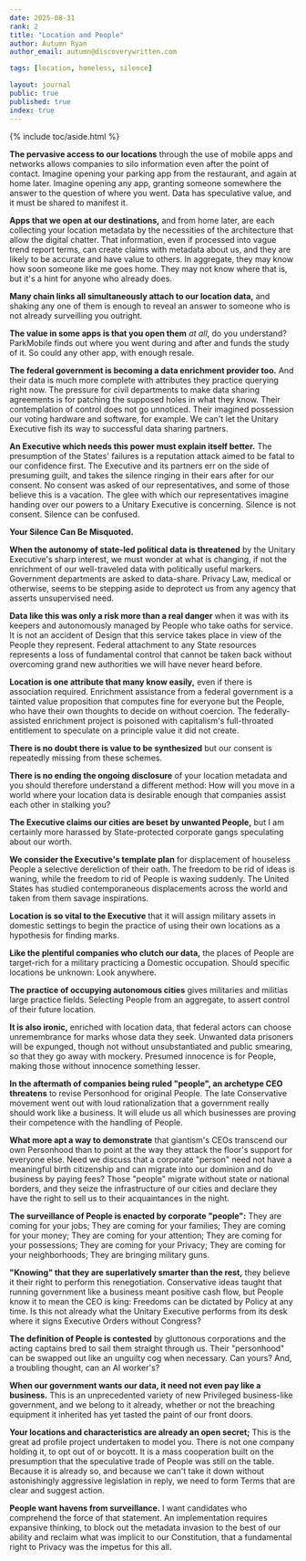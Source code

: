 ```yaml
---
date: 2025-08-31
rank: 2
title: "Location and People"
author: Autumn Ryan
author_email: autumn@discoverywritten.com

tags: [location, homeless, silence]

layout: journal
public: true
published: true
index: true
---
```


{% include toc/aside.html %}

**The pervasive access to our locations** through the use of mobile apps and networks allows companies to silo information even after the point of contact. Imagine opening your parking app from the restaurant, and again at home later. Imagine opening any app, granting someone somewhere the answer to the question of where you went. Data has speculative value, and it must be shared to manifest it.

**Apps that we open at our destinations,** and from home later, are each collecting your location metadata by the necessities of the architecture that allow the digital chatter. That information, even if processed into vague trend report terms, can create claims with metadata about us, and they are likely to be accurate and have value to others. In aggregate, they may know how soon someone like me goes home. They may not know where that is, but it's a hint for anyone who already does.

**Many chain links all simultaneously attach to our location data,** and shaking any one of them is enough to reveal an answer to someone who is not already surveilling you outright.

**The value in some apps is that you open them** _at all_, do you understand? ParkMobile finds out where you went during and after and funds the study of it. So could any other app, with enough resale.

**The federal government is becoming a data enrichment provider too.** And their data is much more complete with attributes they practice querying right now. The pressure for civil departments to make data sharing agreements is for patching the supposed holes in what they know. Their contemplation of control does not go unnoticed. Their imagined possession our voting hardware and software, for example. We can't let the Unitary Executive fish its way to successful data sharing partners.

**An Executive which needs this power must explain itself better.** The presumption of the States' failures is a reputation attack aimed to be fatal to our confidence first. The Executive and its partners err on the side of presuming guilt, and takes the silence ringing in their ears after for our consent. No consent was asked of our representatives, and some of those believe this is a vacation. The glee with which our representatives imagine handing over our powers to a Unitary Executive is concerning. Silence is not consent. Silence can be confused.

**Your Silence Can Be Misquoted.**

**When the autonomy of state-led political data is threatened** by the Unitary Executive's sharp interest, we must wonder at what is changing, if not the enrichment of our well-traveled data with politically useful markers. Government departments are asked to data-share. Privacy Law, medical or otherwise, seems to be stepping aside to deprotect us from any agency that asserts unsupervised need.

**Data like this was only a risk more than a real danger** when it was with its keepers and autonomously managed by People who take oaths for service. It is not an accident of Design that this service takes place in view of the People they represent. Federal attachment to any State resources represents a loss of fundamental control that cannot be taken back without overcoming grand new authorities we will have never heard before.

**Location is one attribute that many know easily,** even if there is association required. Enrichment assistance from a federal government is a tainted value proposition that computes fine for everyone but the People, who have their own thoughts to decide on without coercion. The federally-assisted enrichment project is poisoned with capitalism's full-throated entitlement to speculate on a principle value it did not create.

**There is no doubt there is value to be synthesized** but our consent is repeatedly missing from these schemes.

**There is no ending the ongoing disclosure** of your location metadata and you should therefore understand a different method: How will you move in a world where your location data is desirable enough that companies assist each other in stalking you?

**The Executive claims our cities are beset by unwanted People,** but I am certainly more harassed by State-protected corporate gangs speculating about our worth.

**We consider the Executive's template plan** for displacement of houseless People a selective dereliction of their oath. The freedom to be rid of ideas is waning, while the freedom to rid of People is waxing suddenly. The United States has studied contemporaneous displacements across the world and taken from them savage inspirations.

**Location is so vital to the Executive** that it will assign military assets in domestic settings to begin the practice of using their own locations as a hypothesis for finding marks.

**Like the plentiful companies who clutch our data,** the places of People are target-rich for a military practicing a Domestic occupation. Should specific locations be unknown: Look anywhere.

**The practice of occupying autonomous cities** gives militaries and militias large practice fields. Selecting People from an aggregate, to assert control of their future location.

**It is also ironic,** enriched with location data, that federal actors can choose unremembrance for marks whose data they seek. Unwanted data prisoners will be expunged, though not without unsubstantiated and public smearing, so that they go away with mockery. Presumed innocence is for People, making those without innocence something lesser.

**In the aftermath of companies being ruled "people", an archetype CEO threatens** to revise Personhood for original People. The late Conservative movement went out with loud rationalization that a government really should work like a business. It will elude us all which businesses are proving their competence with the handling of People.

**What more apt a way to demonstrate** that giantism's CEOs transcend our own Personhood than to point at the way they attack the floor's support for everyone else. Need we discuss that a corporate "person" need not have a meaningful birth citizenship and can migrate into our dominion and do business by paying fees? Those "people" migrate without state or national borders, and they seize the infrastructure of our cities and declare they have the right to sell us to their acquaintances in the night.

**The surveillance of People is enacted by corporate "people":** They are coming for your jobs; They are coming for your families; They are coming for your money; They are coming for your attention; They are coming for your possessions; They are coming for your Privacy; They are coming for your neighborhoods; They are bringing military guns.

**"Knowing" that they are superlatively smarter than the rest,** they believe it their right to perform this renegotiation. Conservative ideas taught that running government like a business meant positive cash flow, but People know it to mean the CEO is king: Freedoms can be dictated by Policy at any time. Is this not already what the Unitary Executive performs from its desk where it signs Executive Orders without Congress?

**The definition of People is contested** by gluttonous corporations and the acting captains bred to sail them straight through us. Their "personhood" can be swapped out like an unguilty cog when necessary. Can yours? And, a troubling thought, can an AI worker's?

**When our government wants our data, it need not even pay like a business.** This is an unprecedented variety of new Privileged business-like government, and we belong to it already, whether or not the breaching equipment it inherited has yet tasted the paint of our front doors.

**Your locations and characteristics are already an open secret;** This is the great ad profile project undertaken to model you. There is not one company holding it, to opt out of or boycott. It is a mass cooperation built on the presumption that the speculative trade of People was still on the table. Because it is already so, and because we can't take it down without astonishingly aggressive legislation in reply, we need to form Terms that are clear and suggest action.

**People want havens from surveillance.** I want candidates who comprehend the force of that statement. An implementation requires expansive thinking, to block out the metadata invasion to the best of our ability and reclaim what was implicit to our Constitution, that a fundamental right to Privacy was the impetus for this all.
